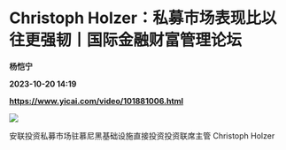 # Christoph Holzer：私募市场表现比以往更强韧丨国际金融财富管理论坛
**杨恺宁**

**2023-10-20 14:19**

**https://www.yicai.com/video/101881006.html**

![](http://imgcdn.yicai.com/vms-new/2023/10/031e7cbcf369093a63cf154c958479e8_TjUE.jpg) 

安联投资私募市场驻慕尼黑基础设施直接投资投资联席主管 Christoph Holzer